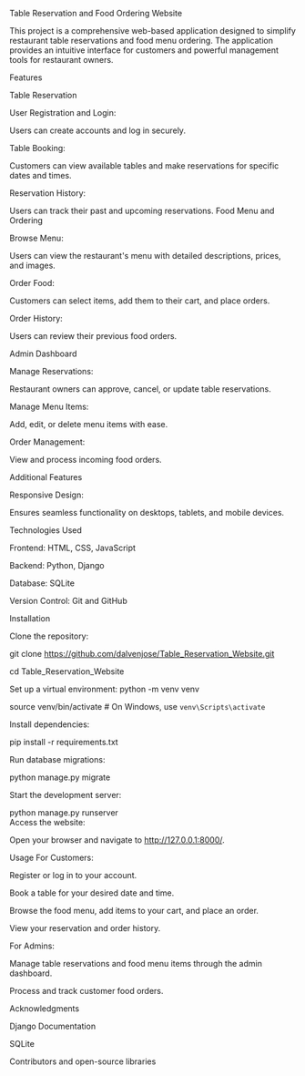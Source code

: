Table Reservation and Food Ordering Website

This project is a comprehensive web-based application designed to simplify restaurant table reservations and food menu ordering. The application provides an intuitive interface for customers and powerful management tools for restaurant owners.


Features

Table Reservation

User Registration and Login:

Users can create accounts and log in securely.

Table Booking:

Customers can view available tables and make reservations for specific dates and times.

Reservation History:

Users can track their past and upcoming reservations.
Food Menu and Ordering

Browse Menu:

Users can view the restaurant's menu with detailed descriptions, prices, and images.

Order Food:

Customers can select items, add them to their cart, and place orders.

Order History:

Users can review their previous food orders.

Admin Dashboard

Manage Reservations:

Restaurant owners can approve, cancel, or update table reservations.

Manage Menu Items:

Add, edit, or delete menu items with ease.

Order Management:

View and process incoming food orders.

Additional Features

Responsive Design:

Ensures seamless functionality on desktops, tablets, and mobile devices.


Technologies Used

Frontend: HTML, CSS, JavaScript

Backend: Python, Django

Database: SQLite

Version Control: Git and GitHub



Installation

Clone the repository:


git clone https://github.com/dalvenjose/Table_Reservation_Website.git  

cd Table_Reservation_Website  

Set up a virtual environment:
python -m venv venv  

source venv/bin/activate  # On Windows, use `venv\Scripts\activate`  

Install dependencies:


pip install -r requirements.txt

Run database migrations:


python manage.py migrate  

Start the development server:


python manage.py runserver  
Access the website:

Open your browser and navigate to http://127.0.0.1:8000/.



Usage
For Customers:

Register or log in to your account.

Book a table for your desired date and time.

Browse the food menu, add items to your cart, and place an order.

View your reservation and order history.


For Admins:

Manage table reservations and food menu items through the admin dashboard.

Process and track customer food orders.


Acknowledgments

Django Documentation

SQLite

Contributors and open-source libraries
